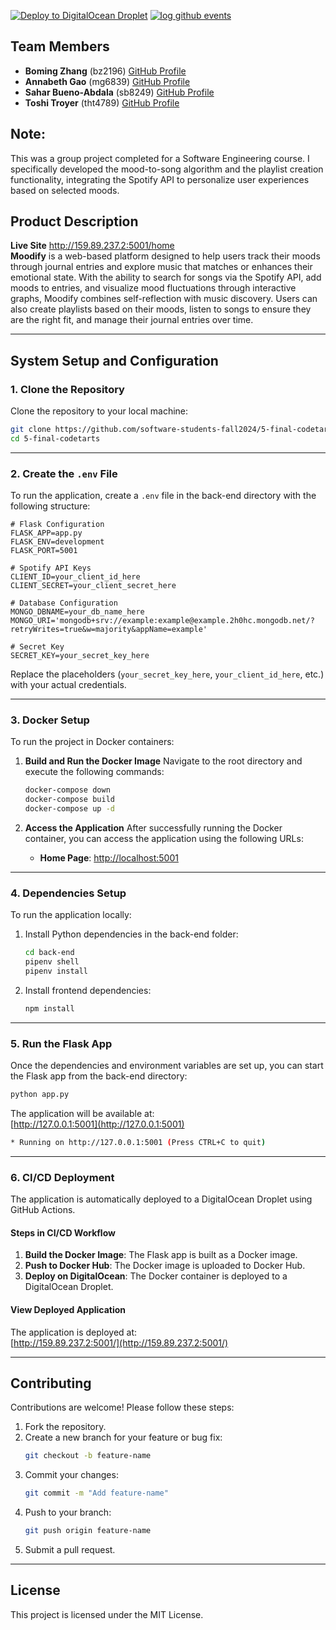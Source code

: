 [![Deploy to DigitalOcean Droplet](https://github.com/software-students-fall2024/5-final-codetarts/actions/workflows/deploy.yml/badge.svg)](https://github.com/software-students-fall2024/5-final-codetarts/actions/workflows/deploy.yml)
[![log github events](https://github.com/software-students-fall2024/5-final-codetarts/actions/workflows/event-logger.yml/badge.svg)](https://github.com/software-students-fall2024/5-final-codetarts/actions/workflows/event-logger.yml)

## **Team Members**

- **Boming Zhang** (bz2196) [GitHub Profile](https://github.com/BomingZhang-coder)
- **Annabeth Gao** (mg6839) [GitHub Profile](https://github.com/bellinimoon)
- **Sahar Bueno-Abdala** (sb8249) [GitHub Profile](https://github.com/saharbueno)
- **Toshi Troyer** (tht4789) [GitHub Profile](https://github.com/toshiHTroyer)
  
## **Note:** 
This was a group project completed for a Software Engineering course.
I specifically developed the mood-to-song algorithm and the playlist creation functionality, integrating the Spotify API to personalize user experiences based on selected moods.

## **Product Description**
**Live Site** http://159.89.237.2:5001/home  
**Moodify** is a web-based platform designed to help users track their moods through journal entries and explore music that matches or enhances their emotional state. With the ability to search for songs via the Spotify API, add moods to entries, and visualize mood fluctuations through interactive graphs, Moodify combines self-reflection with music discovery. Users can also create playlists based on their moods, listen to songs to ensure they are the right fit, and manage their journal entries over time.

---

## **System Setup and Configuration**

### **1. Clone the Repository**
Clone the repository to your local machine:

```bash
git clone https://github.com/software-students-fall2024/5-final-codetarts.git
cd 5-final-codetarts
```

---

### **2. Create the `.env` File**
To run the application, create a `.env` file in the back-end directory with the following structure:

```env
# Flask Configuration
FLASK_APP=app.py
FLASK_ENV=development
FLASK_PORT=5001

# Spotify API Keys
CLIENT_ID=your_client_id_here
CLIENT_SECRET=your_client_secret_here

# Database Configuration
MONGO_DBNAME=your_db_name_here
MONGO_URI='mongodb+srv://example:example@example.2h0hc.mongodb.net/?retryWrites=true&w=majority&appName=example'

# Secret Key
SECRET_KEY=your_secret_key_here
```

Replace the placeholders (`your_secret_key_here`, `your_client_id_here`, etc.) with your actual credentials.

---

### **3. Docker Setup**
To run the project in Docker containers:

1. **Build and Run the Docker Image**
   Navigate to the root directory and execute the following commands:

   ```bash
   docker-compose down
   docker-compose build
   docker-compose up -d
   ```

2. **Access the Application**
   After successfully running the Docker container, you can access the application using the following URLs:
   - **Home Page**: [http://localhost:5001](http://localhost:5001)

---

### **4. Dependencies Setup**
To run the application locally:

1. Install Python dependencies in the back-end folder:
   ```bash
   cd back-end
   pipenv shell
   pipenv install
   ```

2. Install frontend dependencies:
   ```bash
   npm install
   ```

---

### **5. Run the Flask App**
Once the dependencies and environment variables are set up, you can start the Flask app from the back-end directory:

```bash
python app.py
```

The application will be available at:  
[http://127.0.0.1:5001](http://127.0.0.1:5001)

```bash
* Running on http://127.0.0.1:5001 (Press CTRL+C to quit)
```

---

### **6. CI/CD Deployment**
The application is automatically deployed to a DigitalOcean Droplet using GitHub Actions.

#### **Steps in CI/CD Workflow**
1. **Build the Docker Image**: The Flask app is built as a Docker image.
2. **Push to Docker Hub**: The Docker image is uploaded to Docker Hub.
3. **Deploy on DigitalOcean**: The Docker container is deployed to a DigitalOcean Droplet.

#### **View Deployed Application**
The application is deployed at:  
[http://159.89.237.2:5001/](http://159.89.237.2:5001/)

---

## **Contributing**
Contributions are welcome! Please follow these steps:

1. Fork the repository.
2. Create a new branch for your feature or bug fix:
   ```bash
   git checkout -b feature-name
   ```
3. Commit your changes:
   ```bash
   git commit -m "Add feature-name"
   ```
4. Push to your branch:
   ```bash
   git push origin feature-name
   ```
5. Submit a pull request.

---

## **License**
This project is licensed under the MIT License.
